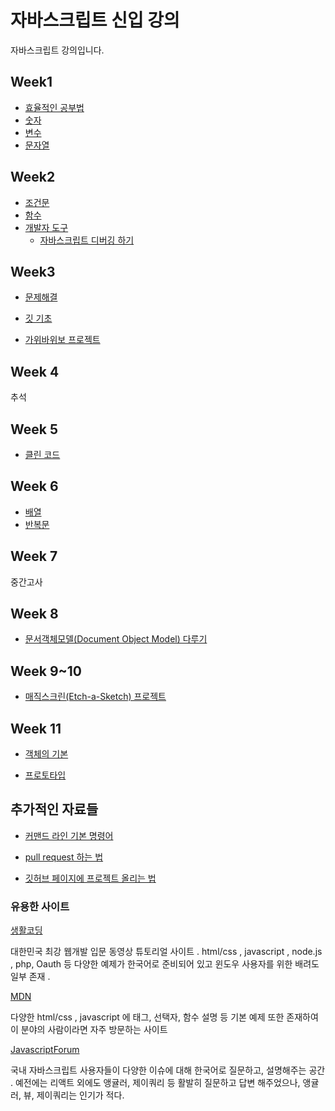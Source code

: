 # 자바스크립트 신입 강의

자바스크립트 강의입니다.



## Week1

- [효율적인 공부법](https://medium.com/@k3hppk/%EA%B3%B5%EB%B6%80%EB%B2%95-1fd273560d19)
- [숫자](https://github.com/DaeguDude/jasmine/blob/master/jsCourse/week1/number.md)
- [변수](https://github.com/DaeguDude/jasmine/blob/master/jsCourse/week1/variable.md)
- [문자열](https://github.com/DaeguDude/jasmine/blob/master/jsCourse/week1/string.md)

## Week2

- [조건문](https://github.com/DaeguDude/jasmine/blob/master/jsCourse/week2/conditionals.md)
- [함수](https://github.com/DaeguDude/jasmine/blob/master/jsCourse/week2/function.md)
- [개발자 도구](https://github.com/DaeguDude/jasmine/blob/master/jsCourse/week2/developerTools.md)
    - [자바스크립트 디버깅 하기](https://github.com/DaeguDude/jasmine/blob/master/jsCourse/week2/debugJS.md)

## Week3

- [문제해결](https://github.com/DaeguDude/jasmine/blob/master/jsCourse/week3/problemSolving.md)
- [깃 기초](https://github.com/DaeguDude/jasmine/tree/master/Git-Tutorial/git-basic/class1)

- [가위바위보 프로젝트](https://github.com/DaeguDude/jasmine/tree/master/jsCourse/project/rockPaperScissor)

## Week 4

추석

## Week 5

- [클린 코드](https://github.com/DaeguDude/jasmine/blob/master/jsCourse/week5/cleancode.md)

## Week 6

<!-- 반복문 고칠 것 있음 -->

- [배열](https://github.com/DaeguDude/jasmine/blob/master/jsCourse/week6/array.md)
- [반복문](https://github.com/DaeguDude/jasmine/blob/master/jsCourse/week6/loop.md)

## Week 7

중간고사

## Week 8

- [문서객체모델(Document Object Model) 다루기](https://github.com/DaeguDude/jasmine/blob/master/jsCourse/week8/DOM.md)

## Week 9~10

- [매직스크린(Etch-a-Sketch) 프로젝트](https://github.com/DaeguDude/jasmine/tree/master/jsCourse/project/etch-a-sketch)

## Week 11

- [객체의 기본](https://github.com/DaeguDude/jasmine/blob/master/jsCourse/week11/README.md)

- [프로토타입](https://github.com/DaeguDude/jasmine/blob/master/jsCourse/week11/prototype.md)

## 추가적인 자료들

- [커맨드 라인 기본 명령어](https://www.youtube.com/watch?v=mJMUX5Nia_A&ab_channel=DaeguDude)

- [pull request 하는 법](https://www.youtube.com/watch?v=-WpdlsXTK6k&feature=youtu.be&ab_channel=DaeguDude)

- [깃허브 페이지에 프로젝트 올리는 법](https://www.youtube.com/watch?v=MhPaI_Arblg&ab_channel=DaeguDude)

### 유용한 사이트 

[생활코딩](http://opentutorials.org) 

대한민국 최강 웹개발 입문 동영상 튜토리얼 사이트 . html/css , javascript , node.js , php, Oauth 등 다양한 예제가 한국어로 준비되어 있고 윈도우 사용자를 위한 배려도 일부 존재 . 

[MDN](https://developer.mozilla.org/ko/)

다양한 html/css , javascript 에 태그, 선택자, 함수 설명 등 기본 예제 또한 존재하여 이 분야의 사람이라면 자주 방문하는 사이트 

[JavascriptForum](https://jsdev.kr)

국내 자바스크립트 사용자들이 다양한 이슈에 대해 한국어로 질문하고, 설명해주는 공간 . 예전에는 리액트 외에도 앵귤러, 제이쿼리 등 활발히 질문하고 답변 해주었으나, 앵귤러, 뷰, 제이쿼리는 인기가 적다. 



